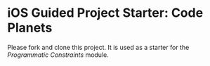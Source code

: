 # iOS Guided Project Starter: Code Planets

Please fork and clone this project. It is used as a starter for the _Programmatic Constraints_ module.
